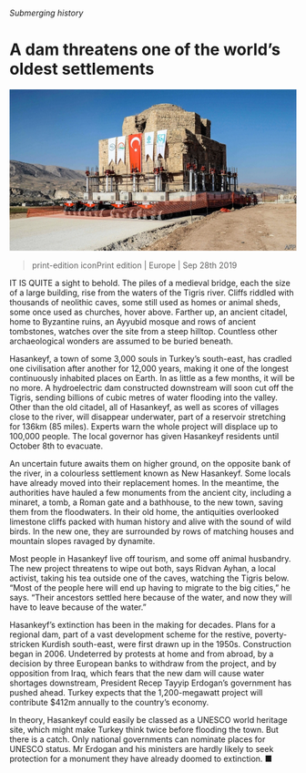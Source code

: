 ###### Submerging history

# A dam threatens one of the world’s oldest settlements 

![image](images/20190928_EUP002_0.jpg) 

> print-edition iconPrint edition | Europe | Sep 28th 2019 

IT IS QUITE a sight to behold. The piles of a medieval bridge, each the size of a large building, rise from the waters of the Tigris river. Cliffs riddled with thousands of neolithic caves, some still used as homes or animal sheds, some once used as churches, hover above. Farther up, an ancient citadel, home to Byzantine ruins, an Ayyubid mosque and rows of ancient tombstones, watches over the site from a steep hilltop. Countless other archaeological wonders are assumed to be buried beneath. 

Hasankeyf, a town of some 3,000 souls in Turkey’s south-east, has cradled one civilisation after another for 12,000 years, making it one of the longest continuously inhabited places on Earth. In as little as a few months, it will be no more. A hydroelectric dam constructed downstream will soon cut off the Tigris, sending billions of cubic metres of water flooding into the valley. Other than the old citadel, all of Hasankeyf, as well as scores of villages close to the river, will disappear underwater, part of a reservoir stretching for 136km (85 miles). Experts warn the whole project will displace up to 100,000 people. The local governor has given Hasankeyf residents until October 8th to evacuate. 

An uncertain future awaits them on higher ground, on the opposite bank of the river, in a colourless settlement known as New Hasankeyf. Some locals have already moved into their replacement homes. In the meantime, the authorities have hauled a few monuments from the ancient city, including a minaret, a tomb, a Roman gate and a bathhouse, to the new town, saving them from the floodwaters. In their old home, the antiquities overlooked limestone cliffs packed with human history and alive with the sound of wild birds. In the new one, they are surrounded by rows of matching houses and mountain slopes ravaged by dynamite. 

Most people in Hasankeyf live off tourism, and some off animal husbandry. The new project threatens to wipe out both, says Ridvan Ayhan, a local activist, taking his tea outside one of the caves, watching the Tigris below. “Most of the people here will end up having to migrate to the big cities,” he says. “Their ancestors settled here because of the water, and now they will have to leave because of the water.” 

Hasankeyf’s extinction has been in the making for decades. Plans for a regional dam, part of a vast development scheme for the restive, poverty-stricken Kurdish south-east, were first drawn up in the 1950s. Construction began in 2006. Undeterred by protests at home and from abroad, by a decision by three European banks to withdraw from the project, and by opposition from Iraq, which fears that the new dam will cause water shortages downstream, President Recep Tayyip Erdogan’s government has pushed ahead. Turkey expects that the 1,200-megawatt project will contribute $412m annually to the country’s economy. 

In theory, Hasankeyf could easily be classed as a UNESCO world heritage site, which might make Turkey think twice before flooding the town. But there is a catch. Only national governments can nominate places for UNESCO status. Mr Erdogan and his ministers are hardly likely to seek protection for a monument they have already doomed to extinction. ■ 

